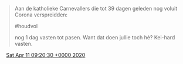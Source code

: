 > Aan de katholieke Carnevallers die tot 39 dagen geleden nog voluit Corona verspreidden:   
>   
> \#houdvol  
>   
> nog 1 dag vasten tot pasen\. Want dat doen jullie toch hè? Kei\-hard vasten\.

<img src="../../media/tweet.ico" width="12" /> [Sat Apr 11 09:20:30 +0000 2020](https://twitter.com/DromerDenker/status/1248903742247895045)